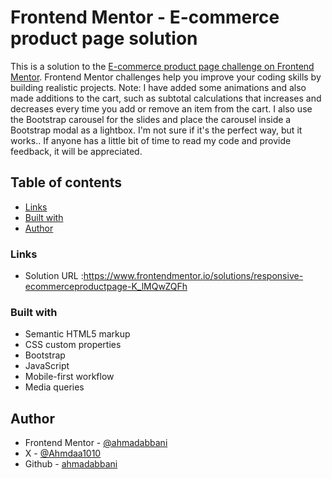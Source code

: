 # Frontend Mentor - E-commerce product page solution

This is a solution to the [E-commerce product page challenge on Frontend Mentor](https://www.frontendmentor.io/challenges/ecommerce-product-page-UPsZ9MJp6). Frontend Mentor challenges help you improve your coding skills by building realistic projects.
Note: I have added some animations and also made additions to the cart, such as subtotal calculations that increases and decreases every time you add or remove an item from the cart. I also use the Bootstrap carousel for the slides and place the carousel inside a Bootstrap modal as a lightbox. I'm not sure if it's the perfect way, but it works.. If anyone has a little bit of time to read my code and provide feedback, it will be appreciated.

## Table of contents

  - [Links](#links)
  - [Built with](#built-with)
  - [Author](#author)

### Links

- Solution URL :https://www.frontendmentor.io/solutions/responsive-ecommerceproductpage-K_lMQwZQFh

### Built with

- Semantic HTML5 markup
- CSS custom properties
- Bootstrap
- JavaScript
- Mobile-first workflow
- Media queries

## Author

- Frontend Mentor - [@ahmadabbani](https://www.frontendmentor.io/profile/ahmadabbani)
- X - [@Ahmdaa1010](https://www.X.com/Ahmdaa1010)
- Github - [ahmadabbani](https://github.com/ahmadabbani)
